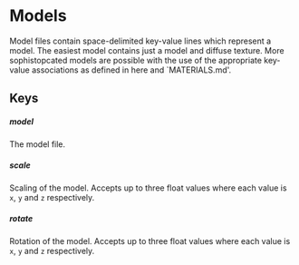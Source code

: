 # Models
Model files contain space-delimited key-value lines which represent a model.
The easiest model contains just a model and diffuse texture. More sophistopcated
models are possible with the use of the appropriate key-value associations as
defined in here and `MATERIALS.md'.

## Keys

##### model
The model file.

##### scale
Scaling of the model. Accepts up to three float values where each
value is `x`, `y` and `z` respectively.

##### rotate
Rotation of the model. Accepts up to three float values where each
value is `x`, `y` and `z` respectively.
